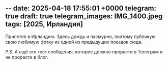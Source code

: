 --
date: 2025-04-18 17:55:01 +0000
telegram: true
draft: true
telegram_images: IMG_1400.jpeg
tags: [2025, Ирландия]
--
Прилетел в Ирландию. Здесь дождь и пасмурно, поэтому публикую свою любимую фотку из одной из предыдущих поездок сюда. 

P.S. А ещё это тест сообщения, которое должно прорасти в Телеграм и не прорасти в блог. 